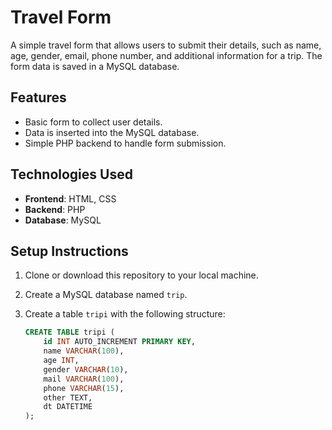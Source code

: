 # Travel Form

A simple travel form that allows users to submit their details, such as name, age, gender, email, phone number, and additional information for a trip. The form data is saved in a MySQL database.

## Features

- Basic form to collect user details.
- Data is inserted into the MySQL database.
- Simple PHP backend to handle form submission.

## Technologies Used

- **Frontend**: HTML, CSS
- **Backend**: PHP
- **Database**: MySQL

## Setup Instructions

1. Clone or download this repository to your local machine.
2. Create a MySQL database named `trip`.
3. Create a table `tripi` with the following structure:

   ```sql
   CREATE TABLE tripi (
       id INT AUTO_INCREMENT PRIMARY KEY,
       name VARCHAR(100),
       age INT,
       gender VARCHAR(10),
       mail VARCHAR(100),
       phone VARCHAR(15),
       other TEXT,
       dt DATETIME
   );
